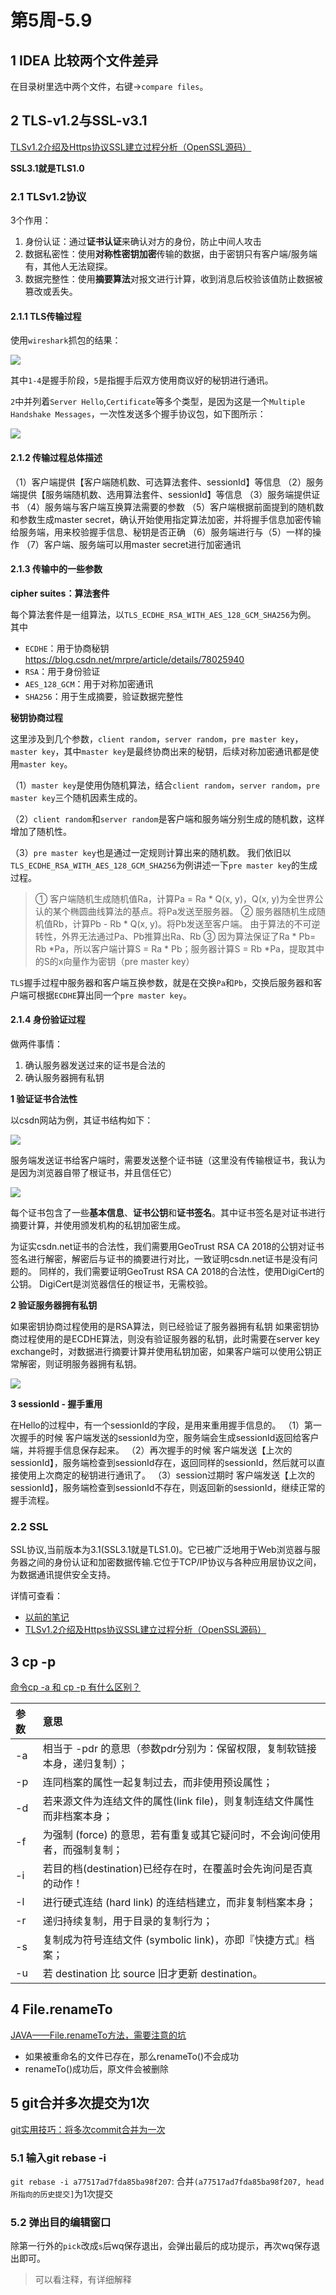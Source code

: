 # 第5周-5.9

## 1 IDEA 比较两个文件差异

在目录树里选中两个文件，右键->`compare files`。

## 2 TLS-v1.2与SSL-v3.1

[TLSv1.2介绍及Https协议SSL建立过程分析（OpenSSL源码）](https://blog.csdn.net/wteruiycbqqvwt/article/details/90764611)

**SSL3.1就是TLS1.0**

### 2.1 TLSv1.2协议

3个作用：

1. 身份认证：通过**证书认证**来确认对方的身份，防止中间人攻击
2. 数据私密性：使用**对称性密钥加密**传输的数据，由于密钥只有客户端/服务端有，其他人无法窥探。
3. 数据完整性：使用**摘要算法**对报文进行计算，收到消息后校验该值防止数据被篡改或丢失。

#### 2.1.1 TLS传输过程

使用`wireshark`抓包的结果：

![](media/1.png)

其中`1-4`是握手阶段，`5`是指握手后双方使用商议好的秘钥进行通讯。

`2`中并列着`Server Hello`,`Certificate`等多个类型，是因为这是一个`Multiple Handshake Messages`，一次性发送多个握手协议包，如下图所示：

![](media/2.png)

#### 2.1.2 传输过程总体描述

（1）客户端提供【客户端随机数、可选算法套件、sessionId】等信息
（2）服务端提供【服务端随机数、选用算法套件、sessionId】等信息
（3）服务端提供证书
（4）服务端与客户端互换算法需要的参数
（5）客户端根据前面提到的随机数和参数生成master secret，确认开始使用指定算法加密，并将握手信息加密传输给服务端，用来校验握手信息、秘钥是否正确
（6）服务端进行与（5）一样的操作
（7）客户端、服务端可以用master secret进行加密通讯

#### 2.1.3 传输中的一些参数

**cipher suites：算法套件**

每个算法套件是一组算法，以`TLS_ECDHE_RSA_WITH_AES_128_GCM_SHA256`为例。
其中

* `ECDHE`：用于协商秘钥 https://blog.csdn.net/mrpre/article/details/78025940
* `RSA`：用于身份验证
* `AES_128_GCM`：用于对称加密通讯
* `SHA256`：用于生成摘要，验证数据完整性

**秘钥协商过程**

这里涉及到几个参数，`client random`，`server random`，`pre master key`，`master key`，其中`master key`是最终协商出来的秘钥，后续对称加密通讯都是使用`master key`。

（1）`master key`是使用伪随机算法，结合`client random`，`server random`，`pre master key`三个随机因素生成的。

（2）`client random`和`server random`是客户端和服务端分别生成的随机数，这样增加了随机性。

（3）`pre master key`也是通过一定规则计算出来的随机数。
我们依旧以`TLS_ECDHE_RSA_WITH_AES_128_GCM_SHA256`为例讲述一下`pre master key`的生成过程。

>① 客户端随机生成随机值Ra，计算Pa = Ra * Q(x, y)，Q(x, y)为全世界公认的某个椭圆曲线算法的基点。将Pa发送至服务器。
>② 服务器随机生成随机值Rb，计算Pb - Rb * Q(x, y)。将Pb发送至客户端。
>由于算法的不可逆转性，外界无法通过Pa、Pb推算出Ra、Rb
>③ 因为算法保证了Ra * Pb= Rb *Pa，所以客户端计算S = Ra * Pb；服务器计算S = Rb *Pa，提取其中的S的x向量作为密钥（pre master key）

`TLS`握手过程中服务器和客户端互换参数，就是在交换`Pa`和`Pb`，交换后服务器和客户端可根据`ECDHE`算出同一个`pre master key`。

#### 2.1.4 身份验证过程

做两件事情：

1. 确认服务器发送过来的证书是合法的
2. 确认服务器拥有私钥

**1 验证证书合法性**

以csdn网站为例，其证书结构如下：

![](media/3.png)

服务端发送证书给客户端时，需要发送整个证书链（这里没有传输根证书，我认为是因为浏览器自带了根证书，并且信任它）

![](media/4.png)

每个证书包含了一些**基本信息**、**证书公钥**和**证书签名**。其中证书签名是对证书进行摘要计算，并使用颁发机构的私钥加密生成。

为证实csdn.net证书的合法性，我们需要用GeoTrust RSA CA 2018的公钥对证书签名进行解密，解密后与证书的摘要进行对比，一致证明csdn.net证书是没有问题的。
同样的，我们需要证明GeoTrust RSA CA 2018的合法性，使用DigiCert的公钥。
DigiCert是浏览器信任的根证书，无需校验。

**2 验证服务器拥有私钥**

如果密钥协商过程使用的是RSA算法，则已经验证了服务器拥有私钥
如果密钥协商过程使用的是ECDHE算法，则没有验证服务器的私钥，此时需要在server key exchange时，对数据进行摘要计算并使用私钥加密，如果客户端可以使用公钥正常解密，则证明服务器拥有私钥。

![](media/5.png)

**3 sessionId - 握手重用**

在Hello的过程中，有一个sessionId的字段，是用来重用握手信息的。
（1）第一次握手的时候
客户端发送的sessionId为空，服务端会生成sessionId返回给客户端，并将握手信息保存起来。
（2）再次握手的时候
客户端发送【上次的sessionId】，服务端检查到sessionId存在，返回同样的sessionId，然后就可以直接使用上次商定的秘钥进行通讯了。
（3）session过期时
客户端发送【上次的sessionId】，服务端检查到sessionId不存在，则返回新的sessionId，继续正常的握手流程。

### 2.2 SSL

SSL协议,当前版本为3.1(SSL3.1就是TLS1.0)。它已被广泛地用于Web浏览器与服务器之间的身份认证和加密数据传输.它位于TCP/IP协议与各种应用层协议之间，为数据通讯提供安全支持。

详情可查看：

* [以前的笔记](https://qgao233.github.io/qgaoMajorKnowledge/chapter18/section6/)
* [TLSv1.2介绍及Https协议SSL建立过程分析（OpenSSL源码）](https://blog.csdn.net/wteruiycbqqvwt/article/details/90764611)


## 3 cp -p

[命令cp -a 和 cp -p 有什么区别？](https://wenwen.sogou.com/z/q891822835.htm?fr=wap&_t=872623&rcer=)

参数|意思
:-|:-
-a |相当于 -pdr 的意思（参数pdr分别为：保留权限，复制软链接本身，递归复制）；
-p |连同档案的属性一起复制过去，而非使用预设属性；
-d |若来源文件为连结文件的属性(link file)，则复制连结文件属性而非档案本身；
-f |为强制 (force) 的意思，若有重复或其它疑问时，不会询问使用者，而强制复制；
-i |若目的档(destination)已经存在时，在覆盖时会先询问是否真的动作！
-l |进行硬式连结 (hard link) 的连结档建立，而非复制档案本身；
-r |递归持续复制，用于目录的复制行为；
-s |复制成为符号连结文件 (symbolic link)，亦即『快捷方式』档案；
-u |若 destination 比 source 旧才更新 destination。

## 4 File.renameTo

[JAVA——File.renameTo方法，需要注意的坑](https://wenku.baidu.com/view/f1ece73fab114431b90d6c85ec3a87c241288a57.html)

* 如果被重命名的文件已存在，那么renameTo()不会成功
* renameTo()成功后，原文件会被删除

## 5 git合并多次提交为1次

[git实用技巧：将多次commit合并为一次](https://blog.csdn.net/qq_45503196/article/details/123876803)

### 5.1 输入git rebase -i

`git rebase -i a77517ad7fda85ba98f207`: 合并`(a77517ad7fda85ba98f207, head所指向的历史提交]`为1次提交

### 5.2 弹出目的编辑窗口

除第一行外的`pick`改成`s`后wq保存退出，会弹出最后的成功提示，再次wq保存退出即可。

>可以看注释，有详细解释